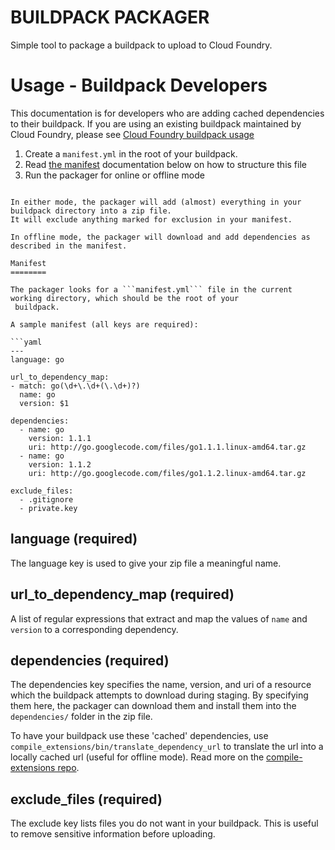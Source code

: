 # BUILDPACK PACKAGER

Simple tool to package a buildpack to upload to Cloud Foundry.

Usage - Buildpack Developers
============================

This documentation is for developers who are adding cached dependencies to their buildpack. If you are using
an existing buildpack maintained by Cloud Foundry, please see [Cloud Foundry buildpack usage](doc/cloud_foundry_buildpack_usage.md)

1. Create a ```manifest.yml``` in the root of your buildpack.
  1. Read [the manifest](#manifest) documentation below on how to structure this file
1. Run the packager for online or offline mode
```buildpack-packager [offline|online]

In either mode, the packager will add (almost) everything in your buildpack directory into a zip file.
It will exclude anything marked for exclusion in your manifest.

In offline mode, the packager will download and add dependencies as described in the manifest.

Manifest
========

The packager looks for a ```manifest.yml``` file in the current working directory, which should be the root of your
 buildpack.

A sample manifest (all keys are required):

```yaml
---
language: go

url_to_dependency_map:
- match: go(\d+\.\d+(\.\d+)?)
  name: go
  version: $1

dependencies:
  - name: go
    version: 1.1.1
    uri: http://go.googlecode.com/files/go1.1.1.linux-amd64.tar.gz
  - name: go
    version: 1.1.2
    uri: http://go.googlecode.com/files/go1.1.2.linux-amd64.tar.gz

exclude_files:
  - .gitignore
  - private.key
```

language (required)
--------
The language key is used to give your zip file a meaningful name.

url_to_dependency_map (required)
---------
A list of regular expressions that extract and map the values of `name` and `version` to a corresponding dependency. 

dependencies (required)
------------
The dependencies key specifies the name, version, and uri of a resource which the buildpack attempts to download during staging. By specifying them here,
the packager can download them and install them into the ```dependencies/``` folder in the zip file.

To have your buildpack use these 'cached' dependencies, use ```compile_extensions/bin/translate_dependency_url``` to translate the url into a locally cached url (useful for offline mode).
Read more on the [compile-extensions repo](https://github.com/cf-buildpacks/compile-extensions/).

exclude_files (required)
-------------
The exclude key lists files you do not want in your buildpack. This is useful to remove sensitive information before uploading.
